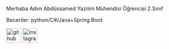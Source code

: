 Merhaba Adım Abdüssamed
Yazılım Mühendisi Öğrencisi 2.Sınıf

Beceriler: python/C#/Java+Spring Boot



[<img src='https://cdn.jsdelivr.net/npm/simple-icons@3.0.1/icons/github.svg' alt='github' height='40'>](https://github.com/smd-kr)  [<img src='https://cdn.jsdelivr.net/npm/simple-icons@3.0.1/icons/instagram.svg' alt='instagram' height='40'>](https://www.instagram.com/abdussamed_kara/)  

